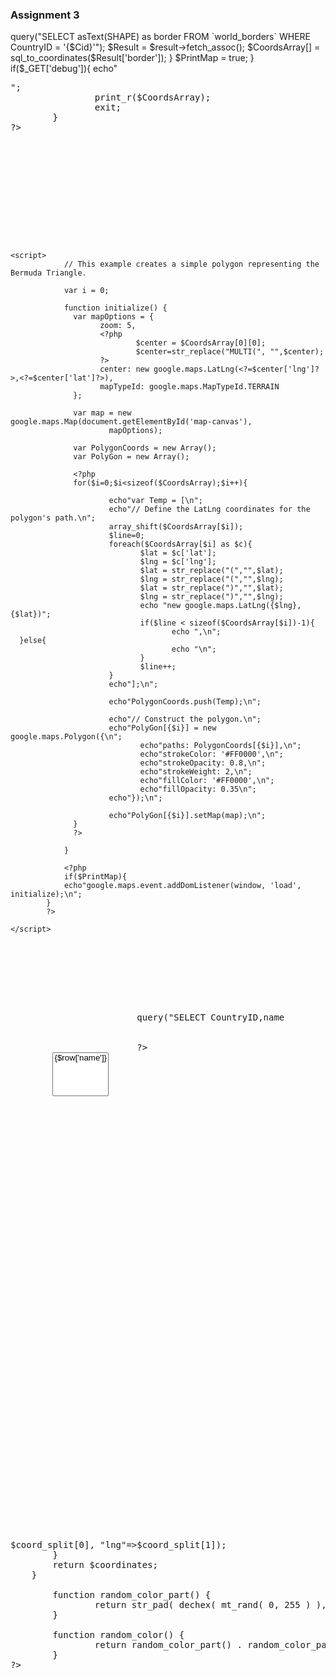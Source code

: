 ###  Assignment 3

<?php
error_reporting(0);
        // Create connection
        $con=mysqli_connect("localhost","rmukherjee","Rohitjee24","rmukherjee");

        // Check connection
        if (mysqli_connect_errno()) {
          echo "Failed to connect to MySQL: " . mysqli_connect_error();
        }

        unset($Coords);

        if(isset($_POST['Countries'])){
                foreach($_POST['Countries'] as $Cid){
                        $result = $con->query("SELECT asText(SHAPE) as border
                                                                   FROM `world_borders`
                                                                   WHERE CountryID = '{$Cid}'");

                        $Result = $result->fetch_assoc();

                        $CoordsArray[] = sql_to_coordinates($Result['border']);
                }
                $PrintMap = true;
        }
        if($_GET['debug']){
                echo"<pre>";
                print_r($CoordsArray);
                exit;
        }
?>
<!DOCTYPE html>
<html>
  <head>
    <meta name="viewport" content="initial-scale=1.0, user-scalable=no">
    <meta charset="utf-8">
    <title>Simple Polygon</title>
    <style>
      #map-canvas {
        height: 600px;
        margin: 0px;
        padding: 0px
      }
    </style>
    <script src="https://maps.googleapis.com/maps/api/js?v=3.exp"></script>

    <script>
                // This example creates a simple polygon representing the Bermuda Triangle.

                var i = 0;

                function initialize() {
                  var mapOptions = {
                        zoom: 5,
                        <?php
                                $center = $CoordsArray[0][0];
								$center=str_replace("MULTI(", "",$center);
                        ?>
                        center: new google.maps.LatLng(<?=$center['lng']?>,<?=$center['lat']?>),
                        mapTypeId: google.maps.MapTypeId.TERRAIN
                  };

                  var map = new google.maps.Map(document.getElementById('map-canvas'),
                          mapOptions);

                  var PolygonCoords = new Array();
				  var PolyGon = new Array();

                  <?php
                  for($i=0;$i<sizeof($CoordsArray);$i++){

                          echo"var Temp = [\n";
                          echo"// Define the LatLng coordinates for the polygon's path.\n";
                          array_shift($CoordsArray[$i]);
                          $line=0;
                          foreach($CoordsArray[$i] as $c){
                                 $lat = $c['lat'];
                                 $lng = $c['lng'];
                                 $lat = str_replace("(","",$lat);
                                 $lng = str_replace("(","",$lng);
                                 $lat = str_replace(")","",$lat);
                                 $lng = str_replace(")","",$lng);
                                 echo "new google.maps.LatLng({$lng},{$lat})";
                                 if($line < sizeof($CoordsArray[$i])-1){
                                        echo ",\n";
      }else{
                                        echo "\n";
                                 }
                                 $line++;
                          }
                          echo"];\n";

                          echo"PolygonCoords.push(Temp);\n";

                          echo"// Construct the polygon.\n";
                          echo"PolyGon[{$i}] = new google.maps.Polygon({\n";
                                 echo"paths: PolygonCoords[{$i}],\n";
                                 echo"strokeColor: '#FF0000',\n";
                                 echo"strokeOpacity: 0.8,\n";
                                 echo"strokeWeight: 2,\n";
                                 echo"fillColor: '#FF0000',\n";
                                 echo"fillOpacity: 0.35\n";
                          echo"});\n";

                          echo"PolyGon[{$i}].setMap(map);\n";
                  }
                  ?>

                }

                <?php
                if($PrintMap){
                echo"google.maps.event.addDomListener(window, 'load', initialize);\n";
            }
            ?>

    </script>
  </head>
  <body>
        <div>
                <form action="<?=$_SERVER['PHP_SELF']?>" method="POST">
                        <?php
                        $result = $con->query("SELECT CountryID,name
                                                                   FROM `world_borders`
                                                                   ORDER BY name");
                        ?>
        <select name="Countries[]"  multiple="multiple">
                        <?php
                        while($row = $result->fetch_assoc()){
                                echo"\t\t<option value=\"{$row['CountryID']}\">{$row['name']}</option>\n";
                        }
                        ?>
                        <input type="submit" name="submit" value="Get Country">
                </form>
        </div>
    <div id="map-canvas"></div>
  </body>
</html>

<?php
function sql_to_coordinates($blob)
    {
        $blob = str_replace("))", "", str_replace("POLYGON((", "", $blob));
        $coords = explode(",", $blob);
        $coordinates = array();
        foreach($coords as $coord)
        {
            $coord_split = explode(" ", $coord);
            $coordinates[]=array("lat"=>$coord_split[0], "lng"=>$coord_split[1]);
        }
        return $coordinates;
    }

        function random_color_part() {
                return str_pad( dechex( mt_rand( 0, 255 ) ), 2, '0', STR_PAD_LEFT);
        }

        function random_color() {
                return random_color_part() . random_color_part() . random_color_part();
        }
?>


